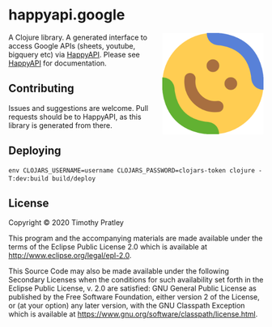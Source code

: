 # happyapi.google

<img src="HappyAPI.svg" alt="HappyAPI logo" width="200" align="right"/>

A Clojure library.
A generated interface to access Google APIs (sheets, youtube, bigquery etc) via [HappyAPI](https://github.com/timothypratley/happyapi).
Please see [HappyAPI](https://github.com/timothypratley/happyapi) for documentation.

## Contributing

Issues and suggestions are welcome.
Pull requests should be to HappyAPI, as this library is generated from there.

## Deploying

```
env CLOJARS_USERNAME=username CLOJARS_PASSWORD=clojars-token clojure -T:dev:build build/deploy
```

## License

Copyright © 2020 Timothy Pratley

This program and the accompanying materials are made available under the
terms of the Eclipse Public License 2.0 which is available at
http://www.eclipse.org/legal/epl-2.0.

This Source Code may also be made available under the following Secondary
Licenses when the conditions for such availability set forth in the Eclipse
Public License, v. 2.0 are satisfied: GNU General Public License as published by
the Free Software Foundation, either version 2 of the License, or (at your
option) any later version, with the GNU Classpath Exception which is available
at https://www.gnu.org/software/classpath/license.html.
